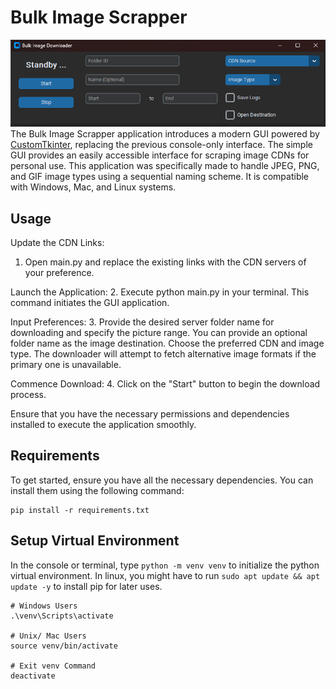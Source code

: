 # Bulk Image Scrapper

![App GUI](media/app.png)
 The Bulk Image Scrapper application introduces a modern GUI powered by [CustomTkinter](https://github.com/TomSchimansky/CustomTkinter/tree/master), replacing the previous console-only interface. The simple GUI provides an easily accessible interface for scraping image CDNs for personal use. This application was specifically made to handle JPEG, PNG, and GIF image types using a sequential naming scheme. It is compatible with Windows, Mac, and Linux systems.
 
## Usage
Update the CDN Links:
1. Open main.py and replace the existing links with the CDN servers of your preference.

Launch the Application:
2. Execute python main.py in your terminal. This command initiates the GUI application.

Input Preferences:
3. Provide the desired server folder name for downloading and specify the picture range. You can provide an optional folder name as the image destination. Choose the preferred CDN and image type. The downloader will attempt to fetch alternative image formats if the primary one is unavailable.

Commence Download:
4. Click on the "Start" button to begin the download process.

Ensure that you have the necessary permissions and dependencies installed to execute the application smoothly.

## Requirements
To get started, ensure you have all the necessary dependencies. You can install them using the following command:
```
pip install -r requirements.txt
```

## Setup Virtual Environment
In the console or terminal, type `python -m venv venv` to initialize the python virtual environment. In linux, you might have to run `sudo apt update && apt update -y` to install pip for later uses.
```
# Windows Users
.\venv\Scripts\activate

# Unix/ Mac Users
source venv/bin/activate

# Exit venv Command
deactivate

```